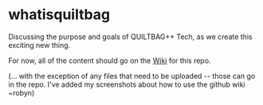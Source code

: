whatisquiltbag
==============

Discussing the purpose and goals of QUILTBAG++ Tech, as we create this exciting new thing. 

For now, all of the content should go on the [Wiki](https://github.com/quiltbagtech/whatisquiltbag/wiki) for this repo.

(... with the exception of any files that need to be uploaded -- those can go in the repo. I've added my screenshots about how to use the github wiki  ~robyn)
